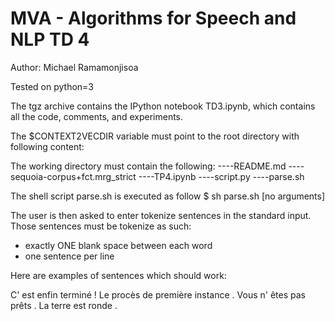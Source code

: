 MVA - Algorithms for Speech and NLP TD 4
========================================

Author: Michael Ramamonjisoa

Tested on python=3

The tgz archive contains the IPython notebook TD3.ipynb, which contains all the code, comments, and experiments.

The $CONTEXT2VECDIR variable must point to the root directory with following content:

The working directory must contain the following:
----README.md
----sequoia-corpus+fct.mrg_strict
----TP4.ipynb
----script.py
----parse.sh

The shell script parse.sh is executed as follow
$ sh parse.sh [no arguments]

The user is then asked to enter tokenize sentences in the standard input.
Those sentences must be tokenize as such:
- exactly ONE blank space between each word
- one sentence per line

Here are examples of sentences which should work:

C' est enfin terminé !
Le procès de première instance .
Vous n' êtes pas prêts .
La terre est ronde .
